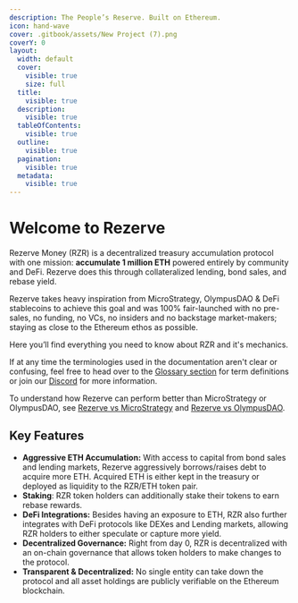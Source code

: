 ```yaml
---
description: The People’s Reserve. Built on Ethereum.
icon: hand-wave
cover: .gitbook/assets/New Project (7).png
coverY: 0
layout:
  width: default
  cover:
    visible: true
    size: full
  title:
    visible: true
  description:
    visible: true
  tableOfContents:
    visible: true
  outline:
    visible: true
  pagination:
    visible: true
  metadata:
    visible: true
---
```


# Welcome to Rezerve

Rezerve Money (RZR) is a decentralized treasury accumulation protocol with one mission: **accumulate 1 million ETH** powered entirely by community and DeFi. Rezerve does this through collateralized lending, bond sales, and rebase yield.

Rezerve takes heavy inspiration from MicroStrategy, OlympusDAO & DeFi stablecoins to achieve this goal and was 100% fair-launched with no pre-sales, no funding, no VCs, no insiders and no backstage market-makers; staying as close to the Ethereum ethos as possible.

Here you’ll find everything you need to know about RZR and it's mechanics.

If at any time the terminologies used in the documentation aren't clear or confusing, feel free to head over to the [Glossary section](other/glossary.md) for term definitions or join our [Discord](http://discord.rezerve.money/) for more information.

To understand how Rezerve can perform better than MicroStrategy or OlympusDAO, see [Rezerve vs MicroStrategy](competitor-analysis/rezerve-vs-microstrategy.md) and [Rezerve vs OlympusDAO](competitor-analysis/rzr-vs-ohm.md).

## Key Features

- **Aggressive ETH Accumulation:** With access to capital from bond sales and lending markets, Rezerve aggressively borrows/raises debt to acquire more ETH. Acquired ETH is either kept in the treasury or deployed as liquidity to the RZR/ETH token pair.
- **Staking**: RZR token holders can additionally stake their tokens to earn rebase rewards.
- **DeFi Integrations:** Besides having an exposure to ETH, RZR also further integrates with DeFi protocols like DEXes and Lending markets, allowing RZR holders to either speculate or capture more yield.
- **Decentralized Governance:** Right from day 0, RZR is decentralized with an on-chain governance that allows token holders to make changes to the protocol.
- **Transparent & Decentralized:** No single entity can take down the protocol and all asset holdings are publicly verifiable on the Ethereum blockchain.

